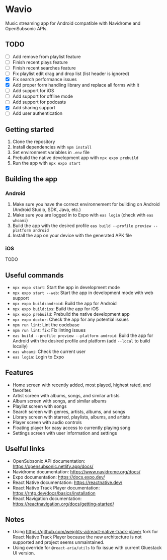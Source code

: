 # Wavio

Music streaming app for Android compatible with Navidrome and OpenSubsonic APIs.

## TODO
- [ ] Add remove from playlist feature
- [ ] Finish recent plays feature
- [ ] Finish recent searches feature
- [ ] Fix playlist edit drag and drop list (list header is ignored)
- [x] Fix search performance issues
- [x] Add proper form handling library and replace all forms with it
- [ ] Add support for iOS
- [ ] Add support for offline mode
- [ ] Add support for podcasts
- [x] Add sharing support
- [ ] Add user authentication

## Getting started

1. Clone the repository
2. Install dependencies with `npm install`
3. Set environment variables in `.env` file
4. Prebuild the native development app with `npx expo prebuild`
5. Run the app with `npx expo start`


## Building the app

### Android

1. Make sure you have the correct environnement for building on Android (Android Studio, SDK, Java, etc.)
2. Make sure you are logged in to Expo with `eas login` (check with `eas whoami`)
3. Build the app with the desired profile `eas build --profile preview --platform android`
4. Install the app on your device with the generated APK file

### iOS

TODO

## Useful commands

- `npx expo start`: Start the app in development mode
- `npx expo start --web`: Start the app in development mode with web support
- `npx expo build:android`: Build the app for Android
- `npx expo build:ios`: Build the app for iOS
- `npx expo prebuild`: Prebuild the native development app
- `npx expo doctor`: Check the app for any potential issues
- `npm run lint`: Lint the codebase
- `npm run lint:fix`: Fix linting issues
- `eas build --profile preview --platform android`: Build the app for Android with the desired profile and platform (add `--local` to build locally)
- `eas whoami`: Check the current user
- `eas login`: Login to Expo

## Features

- Home screen with recently added, most played, highest rated, and favorites
- Artist screen with albums, songs, and similar artists
- Album screen with songs, and similar albums
- Playlist screen with songs
- Search screen with genres, artists, albums, and songs
- Library screen with starred, playlists, albums, and artists
- Player screen with audio controls
- Floating player for easy access to currently playing song
- Settings screen with user information and settings

## Uselful links

- OpenSubsonic API documentation: https://opensubsonic.netlify.app/docs/
- Navidrome documentation: https://www.navidrome.org/docs/
- Expo documentation: https://docs.expo.dev/
- React Native documentation: https://reactnative.dev/
- React Native Track Player documentation: https://rntp.dev/docs/basics/installation
- React Navigation documentation: https://reactnavigation.org/docs/getting-started/

## Notes

- Using https://github.com/weights-ai/react-native-track-player fork for React Native Track Player because the new architecture is not supported and project seems unmaintained.
- Using override for `@react-aria/utils` to fix issue with current Gluestack UI version.